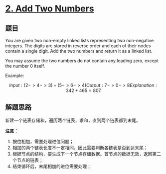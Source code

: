 # [2. Add Two Numbers](https://leetcode-cn.com/problems/add-two-numbers/)

## 题目

You are given two non-empty linked lists representing two non-negative integers. The digits are stored in reverse order and each of their nodes contain a single digit. Add the two numbers and return it as a linked list.

You may assume the two numbers do not contain any leading zero, except the number 0 itself.

Example:

```math
Input: (2 -> 4 -> 3) + (5 -> 6 -> 4)
Output: 7 -> 0 -> 8
Explanation: 342 + 465 = 807.
```

## 解题思路

新建一个链表存储和，遍历两个链表，求和，直到两个链表都到末尾。

**注意：**

1. 按位相加，需要处理进位问题；
2. 相加的两个链表长度不一定相同，因此需要判断各链表是否到达末尾；
3. 根据节点的结构，要生成下一个节点存储数据。首节点的数据无效，返回第二个节点的链表；
4. 结束循环后，末尾相加的进位需要处理；
